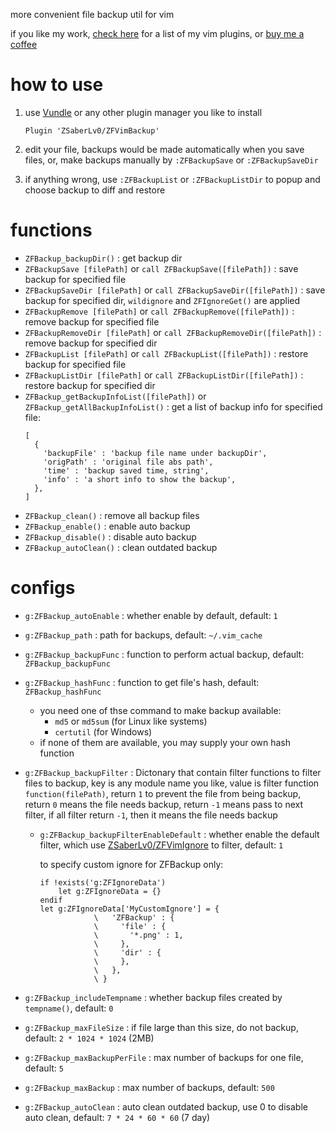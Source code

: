 
more convenient file backup util for vim

if you like my work, [check here](https://github.com/ZSaberLv0?utf8=%E2%9C%93&tab=repositories&q=ZFVim) for a list of my vim plugins,
or [buy me a coffee](https://github.com/ZSaberLv0/ZSaberLv0)

# how to use

1. use [Vundle](https://github.com/VundleVim/Vundle.vim) or any other plugin manager you like to install

    ```
    Plugin 'ZSaberLv0/ZFVimBackup'
    ```

1. edit your file, backups would be made automatically when you save files,
    or, make backups manually by `:ZFBackupSave` or `:ZFBackupSaveDir`
1. if anything wrong, use `:ZFBackupList` or `:ZFBackupListDir` to popup and choose backup to diff and restore

# functions

* `ZFBackup_backupDir()` : get backup dir
* `ZFBackupSave [filePath]` or `call ZFBackupSave([filePath])` : save backup for specified file
* `ZFBackupSaveDir [filePath]` or `call ZFBackupSaveDir([filePath])` : save backup for specified dir,
    `wildignore` and `ZFIgnoreGet()` are applied
* `ZFBackupRemove [filePath]` or `call ZFBackupRemove([filePath])` : remove backup for specified file
* `ZFBackupRemoveDir [filePath]` or `call ZFBackupRemoveDir([filePath])` : remove backup for specified dir
* `ZFBackupList [filePath]` or `call ZFBackupList([filePath])` : restore backup for specified file
* `ZFBackupListDir [filePath]` or `call ZFBackupListDir([filePath])` : restore backup for specified dir
* `ZFBackup_getBackupInfoList([filePath])` or `ZFBackup_getAllBackupInfoList()` :
    get a list of backup info for specified file:
    ```
    [
      {
        'backupFile' : 'backup file name under backupDir',
        'origPath' : 'original file abs path',
        'time' : 'backup saved time, string',
        'info' : 'a short info to show the backup',
      },
    ]
    ```
* `ZFBackup_clean()` : remove all backup files
* `ZFBackup_enable()` : enable auto backup
* `ZFBackup_disable()` : disable auto backup
* `ZFBackup_autoClean()` : clean outdated backup

# configs

* `g:ZFBackup_autoEnable` : whether enable by default, default: `1`
* `g:ZFBackup_path` : path for backups, default: `~/.vim_cache`
* `g:ZFBackup_backupFunc` : function to perform actual backup, default: `ZFBackup_backupFunc`
* `g:ZFBackup_hashFunc` : function to get file's hash, default: `ZFBackup_hashFunc`
    * you need one of thse command to make backup available:
        * `md5` or `md5sum` (for Linux like systems)
        * `certutil` (for Windows)
    * if none of them are available, you may supply your own hash function
* `g:ZFBackup_backupFilter` : Dictonary that contain filter functions to filter files to backup,
    key is any module name you like,
    value is filter function `function(filePath)`,
    return `1` to prevent the file from being backup,
    return `0` means the file needs backup,
    return `-1` means pass to next filter,
    if all filter return `-1`, then it means the file needs backup
    * `g:ZFBackup_backupFilterEnableDefault` : whether enable the default filter,
        which use [ZSaberLv0/ZFVimIgnore](https://github.com/ZSaberLv0/ZFVimIgnore) to filter,
        default: `1`

        to specify custom ignore for ZFBackup only:

        ```
        if !exists('g:ZFIgnoreData')
            let g:ZFIgnoreData = {}
        endif
        let g:ZFIgnoreData['MyCustomIgnore'] = {
                    \   'ZFBackup' : {
                    \     'file' : {
                    \       '*.png' : 1,
                    \     },
                    \     'dir' : {
                    \     },
                    \   },
                    \ }
        ```

* `g:ZFBackup_includeTempname` : whether backup files created by `tempname()`, default: `0`
* `g:ZFBackup_maxFileSize` : if file large than this size, do not backup, default: `2 * 1024 * 1024` (2MB)
* `g:ZFBackup_maxBackupPerFile` : max number of backups for one file, default: `5`
* `g:ZFBackup_maxBackup` : max number of backups, default: `500`
* `g:ZFBackup_autoClean` : auto clean outdated backup, use 0 to disable auto clean, default: `7 * 24 * 60 * 60` (7 day)

